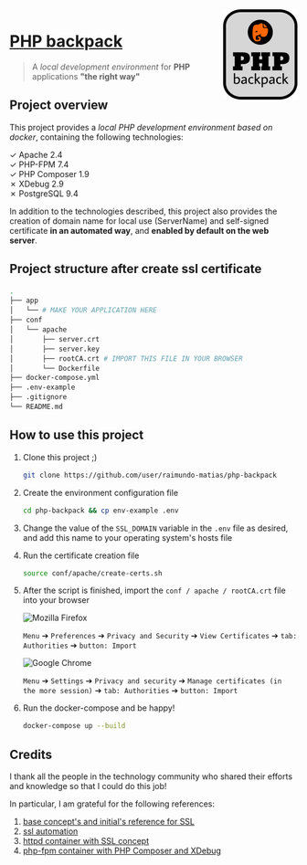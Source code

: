 <img src="icon.png" align="right" />

# [PHP backpack](https://github.com/raimundo-matias/php-backpack#readme.md)

> A *local development environment* for **PHP** applications **"the right way"**

## Project overview

This project provides a *local PHP development environment based on docker*, containing the following technologies:

✓ Apache 2.4\
✓ PHP-FPM 7.4\
✓ PHP Composer 1.9\
✗ XDebug 2.9\
✗ PostgreSQL 9.4

In addition to the technologies described, this project also provides the creation of domain name for local use (ServerName) and self-signed certificate **in an automated way**, and **enabled by default on the web server**.

## Project structure after create ssl certificate

```bash
.
├── app
│   └── # MAKE YOUR APPLICATION HERE
├── conf
│   └── apache
│       ├── server.crt
│       ├── server.key
│       ├── rootCA.crt # IMPORT THIS FILE IN YOUR BROWSER
│       └── Dockerfile
├── docker-compose.yml
├── .env-example
├── .gitignore
└── README.md
```

## How to use this project

1. Clone this project ;)

    ```bash
    git clone https://github.com/user/raimundo-matias/php-backpack
    ```

2. Create the environment configuration file

    ```bash
    cd php-backpack && cp env-example .env
    ```

3. Change the value of the `SSL_DOMAIN` variable in the `.env` file as desired, and add this name to your operating system's hosts file

4. Run the certificate creation file

    ```bash
    source conf/apache/create-certs.sh
    ```

5. After the script is finished, import the `conf / apache / rootCA.crt` file into your browser

    <img alt="Mozilla" src="https://simpleicons.org/icons/mozillafirefox.svg" width="13px" /> Firefox

    `Menu` ➔ `Preferences` ➔ `Privacy and Security` ➔ `View Certificates` ➔ `tab: Authorities` ➔ `button: Import`

    <img alt="Google" src="https://simpleicons.org/icons/googlechrome.svg" width="13px" /> Chrome

    `Menu` ➔ `Settings` ➔ `Privacy and security` ➔ `Manage certificates (in the more session)` ➔ `tab: Authorities` ➔ `button: Import`

6. Run the docker-compose and be happy!

    ```bash
    docker-compose up --build
    ```

## Credits

I thank all the people in the technology community who shared their efforts and knowledge so that I could do this job!

In particular, I am grateful for the following references:

1. [base concept's and initial's reference for SSL](https://gist.github.com/fntlnz/cf14feb5a46b2eda428e000157447309)
2. [ssl automation](https://gist.github.com/fntlnz/cf14feb5a46b2eda428e000157447309)
3. [httpd container with SSL concept](https://github.com/InAnimaTe/docker-httpd-ssl)
4. [php-fpm container with PHP Composer and XDebug](https://github.com/GaetanRole/php-docker-starter)
